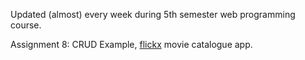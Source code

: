 Updated (almost) every week during 5th semester web programming course.

Assignment 8: CRUD Example, [flickx](http://flickx.herokuapp.com/) movie catalogue app.
